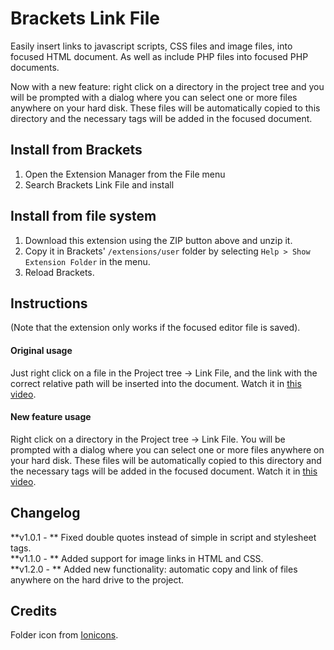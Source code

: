 # Brackets Link File

Easily insert links to javascript scripts, CSS files and image files, into focused HTML document. As well as include PHP files into focused PHP documents. 

Now with a new feature: right click on a directory in the project tree and you will be prompted with a dialog where you can select one or more files anywhere on your hard disk. These files will be automatically copied to this directory and the necessary tags will be added in the focused document.

## Install from Brackets

1. Open the Extension Manager from the File menu
2. Search Brackets Link File and install


## Install from file system

1. Download this extension using the ZIP button above and unzip it.
2. Copy it in Brackets' `/extensions/user` folder by selecting `Help > Show Extension Folder` in the menu. 
3. Reload Brackets.

## Instructions

(Note that the extension only works if the focused editor file is saved).
#### Original usage

Just right click on a file in the Project tree -> Link File, and the link with the correct relative path will be inserted into the document. Watch it in [this video][video-only-linking].  

#### New feature usage

Right click on a directory in the Project tree -> Link File. You will be prompted with a dialog where you can select one or more files anywhere on your hard disk. These files will be automatically copied to this directory and the necessary tags will be added in the focused document. Watch it in [this video][video-copying-and-linking].

## Changelog

**v1.0.1 - ** Fixed double quotes instead of simple in script and stylesheet tags.   
**v1.1.0 - ** Added support for image links in HTML and CSS.  
**v1.2.0 - ** Added new functionality: automatic copy and link of files anywhere on the hard drive to the project.

## Credits
Folder icon from [Ionicons][ionicons].

[video-only-linking]: https://vimeo.com/203813633
[video-copying-and-linking]: https://vimeo.com/203813648
[ionicons]: http://ionicons.com/
